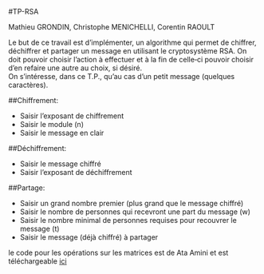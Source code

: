 #TP-RSA

Mathieu GRONDIN, Christophe MENICHELLI, Corentin RAOULT

Le but de ce travail est d’implémenter, un algorithme qui permet de chiffrer, déchiffrer et partager un message en utilisant le cryptosystème RSA. On doit pouvoir choisir l’action à effectuer et à la fin de celle‐ci pouvoir choisir d’en refaire une autre au choix, si désiré.  
On s’intéresse, dans ce T.P., qu’au cas d’un petit message (quelques  caractères). 

##Chiffrement:  
* Saisir l’exposant de chiffrement 
* Saisir le module (n)  
* Saisir le message en clair 

##Déchiffrement: 
* Saisir le message chiffré 
* Saisir l’exposant de déchiffrement 

##Partage:  
* Saisir un grand nombre premier (plus grand que le message chiffré) 
* Saisir le nombre de personnes qui recevront une part du message (w) 
* Saisir le nombre minimal de personnes requises pour recouvrer le message (t) 
* Saisir le message (déjà chiffré) à partager 


le code pour les opérations sur les matrices est de Ata Amini et est téléchargeable [ici](http://www.codeproject.com/Articles/405128/Matrix-operations-in-Java)

